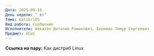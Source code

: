 ```yaml
---
Дата: 2025-09-16
День недели: " вт"
Тема: KalibriOS
Вид работы: Сообщение
Исполнители: Айвазян Виталий Романович, Беркман Тимур Сергеевич
Предмет: ОСиС
---
```

**Ссылка на пару:**
Как дистриб Linux


